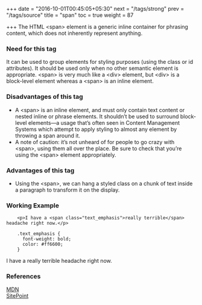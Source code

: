 +++
date = "2016-10-01T00:45:05+05:30"
next = "/tags/strong"
prev = "/tags/source"
title = "span"
toc = true
weight = 87

+++
    The HTML <span class='tag-span'>&lt;span&gt;</span> element is a generic inline container for phrasing content, which does not inherently represent anything.

<h3>Need for this tag</h3>

It can be used to group elements for styling purposes (using the class or id attributes). It should be used only when no other semantic element is appropriate. <span class='tag-span'>&lt;span&gt;</span> is very much like a <span class='tag-span'>&lt;div&gt;</span> element, but <span class='tag-span'>&lt;div&gt;</span> is a block-level element whereas a <span class='tag-span'>&lt;span&gt;</span> is an inline element.

<h3>Disadvantages of this tag</h3>

<ul>
  <li>A <span class='tag-span'>&lt;span&gt;</span> is an inline element, and must only contain text content or nested inline or phrase elements. It shouldn’t be used to surround block-level elements—a usage that’s often seen in Content Management Systems which attempt to apply styling to almost any element by throwing a span around it.</li>

  <li>A note of caution: it’s not unheard of for people to go crazy with <span class='tag-span'>&lt;span&gt;</span>, using them all over the place. Be sure to check that you’re using the <span class='tag-span'>&lt;span&gt;</span> element appropriately. </li>
</ul>

<h3>Advantages of this tag</h3>

<ul>
  <li>Using the <span class='tag-span'>&lt;span&gt;</span>, we can hang a styled class on a chunk of text inside a paragraph to transform it on the display.</li>
</ul>

<h3>Working Example</h3>

        <p>I have a <span class="text_emphasis">really terrible</span> headache right now.</p>
        
        .text_emphasis {
          font-weight: bold;
          color: #ff6600;
        }

<p>I have a <span class="text_emphasis">really terrible</span> headache right now.</p>

<h3>References</h3>

[MDN](https://developer.mozilla.org/en/docs/Web/HTML/Element/span)
<br>
[SitePoint](https://www.sitepoint.com/web-foundations/span-html-element/)
